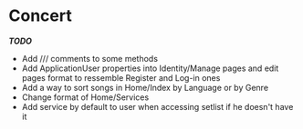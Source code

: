 # Concert

___TODO___

- Add /// comments to some methods
- Add ApplicationUser properties into Identity/Manage pages and edit pages format to ressemble Register and Log-in ones
- Add a way to sort songs in Home/Index by Language or by Genre
- Change format of Home/Services
- Add service by default to user when accessing setlist if he doesn't have it